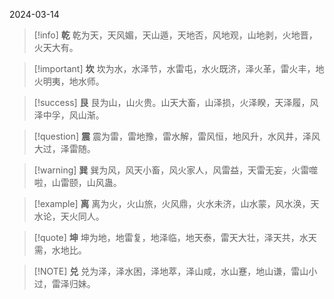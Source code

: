 2024-03-14


> [!info] **乾**
> 乾为天，天风媚，天山遁，天地否，风地观，山地剥，火地晋，火天大有。

> [!important] **坎**
> 坎为水，水泽节，水雷屯，水火既济，泽火革，雷火丰，地火明夷，地水师。

> [!success] **艮**
> 艮为山，山火贵。山天大畜，山泽损，火泽睽，天泽履，风泽中孚，风山渐。

> [!question] **震**
>震为雷，雷地豫，雷水解，雷风恒，地风升，水风井，泽风大过，泽雷随。

> [!warning] **巽**
> 巽为风，风天小畜，风火家人，风雷益，天雷无妄，火雷噬啦，山雷颐，山风蛊。

> [!example] **离**
>离为火，火山旅，火风鼎，火水未济，山水蒙，风水涣，天水论，天火同人。

> [!quote] **坤**
> 坤为地，地雷复，地泽临，地天泰，雷天大壮，泽天共，水天需，水地比。

> [!NOTE] **兑**
> 兑为泽，泽水困，泽地萃，泽山咸，水山蹇，地山谦，雷山小过，雷泽归妹。



